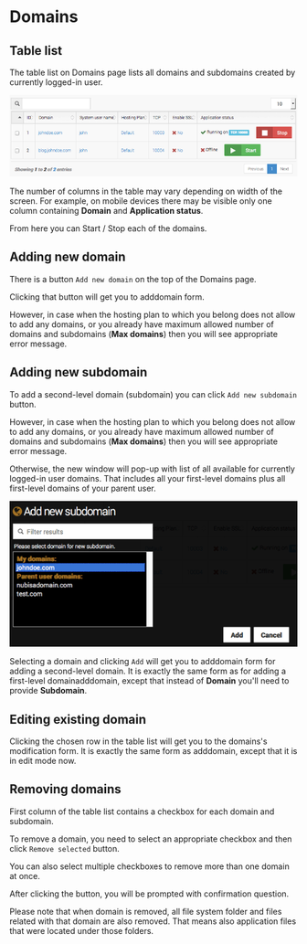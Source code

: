 # Domains

## Table list

The table list on Domains page lists all domains and subdomains created by currently logged-in user.

![domains.png](images/domains.png)

The number of columns in the table may vary depending on width of the screen.
For example, on mobile devices there may be visible only one column containing <b>Domain</b> and <b>Application status</b>.

From here you can Start / Stop each of the domains.

## Adding new domain

There is a button `Add new domain` on the top of the Domains page.

Clicking that button will get you to adddomain form.

However, in case when the hosting plan to which you belong does not allow to add any domains,
or you already have maximum allowed number of domains and subdomains (<b>Max domains</b>) then you will see appropriate error message.

## Adding new subdomain

To add a second-level domain (subdomain) you can click `Add new subdomain` button.

However, in case when the hosting plan to which you belong does not allow to add any domains,
or you already have maximum allowed number of domains and subdomains (<b>Max domains</b>) then you will see appropriate error message.

Otherwise, the new window will pop-up with list of all available for currently logged-in user domains.
That includes all your first-level domains plus all first-level domains of your parent user.

![add_subdomain.png](images/add_subdomain.png)

Selecting a domain and clicking `Add` will get you to adddomain form for adding a second-level domain.
It is exactly the same form as for adding a first-level domainadddomain,
except that instead of <b>Domain</b> you'll need to provide <b>Subdomain</b>.


## Editing existing domain

Clicking the chosen row in the table list will get you to the domains's modification form.
It is exactly the same form as adddomain, except that it is in edit mode now.

## Removing domains

First column of the table list contains a checkbox for each domain and subdomain.

To remove a domain, you need to select an appropriate checkbox and then click `Remove selected` button.

You can also select multiple checkboxes to remove more than one domain at once.

After clicking the button, you will be prompted with confirmation question.

Please note that when domain is removed, all file system folder and files related with that domain are also removed.
That means also application files that were located under those folders.